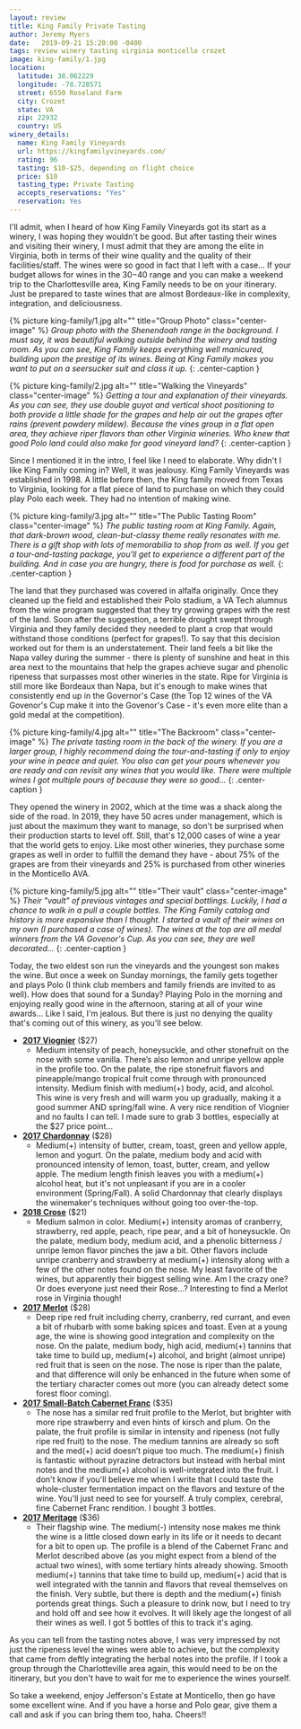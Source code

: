 ```yaml
---
layout: review
title: King Family Private Tasting
author: Jeremy Myers
date:   2019-09-21 15:20:00 -0400
tags: review winery tasting virginia monticello crozet
image: king-family/1.jpg
location:
  latitude: 38.062229
  longitude: -78.728571
  street: 6550 Roseland Farm
  city: Crozet
  state: VA
  zip: 22932
  country: US
winery_details:
  name: King Family Vineyards
  url: https://kingfamilyvineyards.com/
  rating: 96
  tasting: $10-$25, depending on flight choice
  price: $10
  tasting_type: Private Tasting
  accepts_reservations: "Yes"
  reservation: Yes
---
```

I'll admit, when I heard of how King Family Vineyards got its start as a winery, I was hoping they wouldn't be good.  But after tasting their wines and visiting their winery, I must admit that they are among the elite in Virginia, both in terms of their wine quality and the quality of their facilities/staff.  The wines were so good in fact that I left with a case...  If your budget allows for wines in the $30-$40 range and you can make a weekend trip to the Charlottesville area, King Family needs to be on your itinerary.  Just be prepared to taste wines that are almost Bordeaux-like in complexity, integration, and deliciousness.

{% picture king-family/1.jpg alt="" title="Group Photo" class="center-image" %}
*Group photo with the Shenendoah range in the background.  I must say, it was beautiful walking outside behind the winery and tasting room.  As you can see, King Family keeps everything well manicured, building upon the prestige of its wines.  Being at King Family makes you want to put on a seersucker suit and class it up.*
{: .center-caption }

{% picture king-family/2.jpg alt="" title="Walking the Vineyards" class="center-image" %}
*Getting a tour and explanation of their vineyards.  As you can see, they use double guyot and vertical shoot positioning to both provide a little shade for the grapes and help air out the grapes after rains (prevent powdery mildew).  Because the vines group in a flat open area, they achieve riper flavors than other Virginia wineries.  Who knew that good Polo land could also make for good vineyard land?*
{: .center-caption }

Since I mentioned it in the intro, I feel like I need to elaborate.  Why didn't I like King Family coming in?  Well, it was jealousy.  King Family Vineyards was established in 1998.  A little before then, the King family moved from Texas to Virginia, looking for a flat piece of land to purchase on which they could play Polo each week.  They had no intention of making wine.

{% picture king-family/3.jpg alt="" title="The Public Tasting Room" class="center-image" %}
*The public tasting room at King Family.  Again, that dark-brown wood, clean-but-classy theme really resonates with me.  There is a gift shop with lots of memorabilia to shop from as well.  If you get a tour-and-tasting package, you'll get to experience a different part of the building.  And in case you are hungry, there is food for purchase as well.*
{: .center-caption }

The land that they purchased was covered in alfalfa originally.  Once they cleaned up the field and established their Polo stadium, a VA Tech alumnus from the wine program suggested that they try growing grapes with the rest of the land.  Soon after the suggestion, a terrible drought swept through Virginia and they family decided they needed to plant a crop that would withstand those conditions (perfect for grapes!).  To say that this decision worked out for them is an understatement.  Their land feels a bit like the Napa valley during the summer - there is plenty of sunshine and heat in this area next to the mountains that help the grapes achieve sugar and phenolic ripeness that surpasses most other wineries in the state.  Ripe for Virginia is still more like Bordeaux than Napa, but it's enough to make wines that consistently end up in the Governor's Case (the Top 12 wines of the VA Govenor's Cup make it into the Govenor's Case - it's even more elite than a gold medal at the competition).

{% picture king-family/4.jpg alt="" title="The Backroom" class="center-image" %}
*The private tasting room in the back of the winery.  If you are a larger group, I highly recommend doing the tour-and-tasting if only to enjoy your wine in peace and quiet.  You also can get your pours whenever you are ready and can revisit any wines that you would like.  There were multiple wines I got multiple pours of because they were so good...*
{: .center-caption }

They opened the winery in 2002, which at the time was a shack along the side of the road.  In 2019, they have 50 acres under management, which is just about the maximum they want to manage, so don't be surprised when their production starts to level off.  Still, that's 12,000 cases of wine a year that the world gets to enjoy.  Like most other wineries, they purchase some grapes as well in order to fulfill the demand they have - about 75% of the grapes are from their vineyards and 25% is purchased from other wineries in the Monticello AVA.

{% picture king-family/5.jpg alt="" title="Their vault" class="center-image" %}
*Their "vault" of previous vintages and special bottlings.  Luckily, I had a chance to walk in a pull a couple bottles.  The King Family catalog and history is more expansive than I thought.  I started a vault of their wines on my own (I purchased a case of wines).  The wines at the top are all medal winners from the VA Govenor's Cup.  As you can see, they are well decorated...*
{: .center-caption }

Today, the two eldest son run the vineyards and the youngest son makes the wine.  But once a week on Sunday mornings, the family gets together and plays Polo (I think club members and family friends are invited to as well).  How does that sound for a Sunday?  Playing Polo in the morning and enjoying really good wine in the afternoon, staring at all of your wine awards...  Like I said, I'm jealous.  But there is just no denying the quality that's coming out of this winery, as you'll see below.

* [**2017 Viognier**](https://shop.kingfamilyvineyards.com/product/Viognier-2018) ($27)
  * Medium intensity of peach, honeysuckle, and other stonefruit on the nose with some vanilla.  There’s also lemon and unripe yellow apple in the profile too.  On the palate, the ripe stonefruit flavors and pineapple/mango tropical fruit come through with pronounced intensity.  Medium finish with medium(+) body, acid, and alcohol.  This wine is very fresh and will warm you up gradually, making it a good summer AND spring/fall wine.  A very nice rendition of Viognier and no faults I can tell.  I made sure to grab 3 bottles, especially at the $27 price point...
* [**2017 Chardonnay**](https://shop.kingfamilyvineyards.com/product/Chardonnay-2018) ($28)
  * Medium(+) intensity of butter, cream, toast, green and yellow apple, lemon and yogurt.  On the palate, medium body and acid with pronounced intensity of lemon, toast, butter, cream, and yellow apple.  The medium length finish leaves you with a medium(+) alcohol heat, but it's not unpleasant if you are in a cooler environment (Spring/Fall).  A solid Chardonnay that clearly displays the winemaker's techniques without going too over-the-top.
* [**2018 Crose**](https://shop.kingfamilyvineyards.com/product/Cros--2018) ($21)
  * Medium salmon in color.  Medium(+) intensity aromas of cranberry, strawberry, red apple, peach, ripe pear, and a bit of honeysuckle.  On the palate, medium body, medium acid, and a phenolic bitterness / unripe lemon flavor pinches the jaw a bit.  Other flavors include unripe cranberry and strawberry at medium(+) intensity along with a few of the other notes found on the nose.  My least favorite of the wines, but apparently their biggest selling wine.  Am I the crazy one?  Or does everyone just need their Rose...?  Interesting to find a Merlot rose in Virginia though!
* [**2017 Merlot**](https://shop.kingfamilyvineyards.com/product/Merlot-2017) ($28)
  * Deep ripe red fruit including cherry, cranberry, red currant, and even a bit of rhubarb with some baking spices and toast.  Even at a young age, the wine is showing good integration and complexity on the nose.  On the palate, medium body, high acid, medium(+) tannins that take time to build up, medium(+) alcohol, and bright (almost unripe) red fruit that is seen on the nose.  The nose is riper than the palate, and that difference will only be enhanced in the future when some of the tertiary character comes out more (you can already detect some forest floor coming).
* [**2017 Small-Batch Cabernet Franc**](https://shop.kingfamilyvineyards.com/product/Cabernet-Franc) ($35)
  * The nose has a similar red fruit profile to the Merlot, but brighter with more ripe strawberry and even hints of kirsch and plum.  On the palate, the fruit profile is similar in intensity and ripeness (not fully ripe red fruit) to the nose.  The medium tannins are already so soft and the med(+) acid doesn’t pique too much.  The medium(+) finish is fantastic without pyrazine detractors but instead with herbal mint notes  and the medium(+) alcohol is well-integrated into the fruit.  I don't know if you'll believe me when I write that I could taste the whole-cluster fermentation impact on the flavors and texture of the wine.  You'll just need to see for yourself.  A truly complex, cerebral, fine Cabernet Franc rendition.  I bought 3 bottles.  
* [**2017 Meritage**](https://shop.kingfamilyvineyards.com/product/Meritage-2017) ($36)
  * Their flagship wine.  The medium(-) intensity nose makes me think the wine is a little closed down early in its life or it needs to decant for a bit to open up.  The profile is a blend of the Cabernet Franc and Merlot described above (as you might expect from a blend of the actual two wines), with some tertiary hints already showing.  Smooth medium(+) tannins that take time to build up, medium(+) acid that is well integrated with the tannin and flavors that reveal themselves on the finish.  Very subtle, but there is depth and the medium(+) finish portends great things.  Such a pleasure to drink now, but I need to try and hold off and see how it evolves.  It will likely age the longest of all their wines as well.  I got 5 bottles of this to track it's aging.

As you can tell from the tasting notes above, I was very impressed by not just the ripeness level the wines were able to achieve, but the complexity that came from deftly integrating the herbal notes into the profile.  If I took a group through the Charlotteville area again, this would need to be on the itinerary, but you don't have to wait for me to experience the wines yourself.

So take a weekend, enjoy Jefferson's Estate at Monticello, then go have some excellent wine.  And if you have a horse and Polo gear, give them a call and ask if you can bring them too, haha.  Cheers!!
